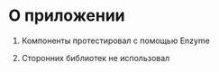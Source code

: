 # О приложении

1. Компоненты протестировал с помощью Enzyme

2. Сторонних библиотек не использовал



